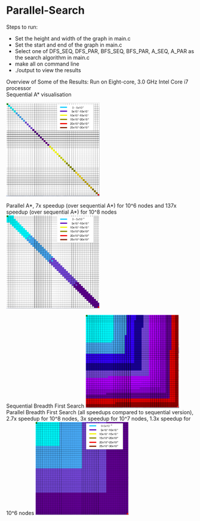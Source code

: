 # Parallel-Search

Steps to run:
- Set the height and width of the graph in main.c 
- Set the start and end of the graph in main.c 
- Select one of DFS_SEQ, DFS_PAR, BFS_SEQ, BFS_PAR, A_SEQ, A_PAR as the search algorithm in main.c 
- make all on command line 
- ./output to view the results 

Overview of Some of the Results:
Run on Eight-core, 3.0 GHz Intel Core i7 processor<br/>
Sequential A* visualisation



<img src="https://github.com/ishaan-jaff/Parallel-Search/blob/master/visualisation_code/Screen%20Shot%202020-05-01%20at%203.13.20%20PM.png" width="250" height="250">

Parallel A*, 7x speedup (over sequential A*) for 10^6 nodes and 137x speedup (over sequential A*) for 10^8 nodes 
<img src="https://github.com/ishaan-jaff/Parallel-Search/blob/master/visualisation_code/Screen%20Shot%202020-05-01%20at%201.39.55%20PM.png" width="250" height="250">
<br/>

Sequential Breadth First Search
<img src="https://github.com/ishaan-jaff/Parallel-Search/blob/master/visualisation_code/Screen%20Shot%202020-05-01%20at%202.57.19%20PM.png" width="250" height="250">
<br/>
Parallel Breadth First Search (all speedups compared to sequential version), 2.7x speedup for 10^8 nodes, 3x speedup for 10^7 nodes, 1.3x speedup for 10^6 nodes 
<img src="https://github.com/ishaan-jaff/Parallel-Search/blob/master/visualisation_code/Screen%20Shot%202020-05-01%20at%201.44.22%20PM.png" width="250" height="250">
<br/>


